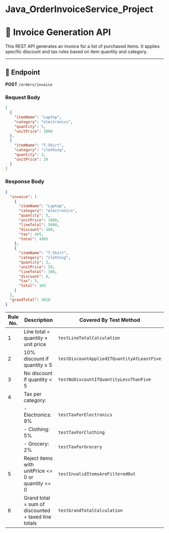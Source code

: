 # Java_OrderInvoiceService_Project

# 🧾 Invoice Generation API

This REST API generates an invoice for a list of purchased items. It applies specific discount and tax rules based on item quantity and category.

---

## 📌 Endpoint

**POST** `/orders/invoice`

### Request Body

```json
[
  {
    "itemName": "Laptop",
    "category": "electronics",
    "quantity": 5,
    "unitPrice": 1000
  },
  {
    "itemName": "T-Shirt",
    "category": "clothing",
    "quantity": 2,
    "unitPrice": 20
  }
]
```
### Response Body
```json
{
  "invoice": [
    {
      "itemName": "Laptop",
      "category": "electronics",
      "quantity": 5,
      "unitPrice": 1000,
      "lineTotal": 5000,
      "discount": 500,
      "tax": 405,
      "total": 4905
    },
    {
      "itemName": "T-Shirt",
      "category": "clothing",
      "quantity": 2,
      "unitPrice": 50,
      "lineTotal": 100,
      "discount": 0,
      "tax": 5,
      "total": 105
    }
  ],
  "grandTotal": 5010
}
```



| Rule No. | Description                                         | Covered By Test Method                     |
| -------- | --------------------------------------------------- | ------------------------------------------ |
| 1        | Line total = quantity × unit price                  | `testLineTotalCalculation`                 |
| 2        | 10% discount if quantity ≥ 5                        | `testDiscountAppliedIfQuantityAtLeastFive` |
| 3        | No discount if quantity < 5                         | `testNoDiscountIfQuantityLessThanFive`     |
| 4        | Tax per category:                                   |                                            |
|          | - Electronics: 9%                                   | `testTaxForElectronics`                    |
|          | - Clothing: 5%                                      | `testTaxForClothing`                       |
|          | - Grocery: 2%                                       | `testTaxForGrocery`                        |
| 5        | Reject items with unitPrice <= 0 or quantity <= 0   | `testInvalidItemsAreFilteredOut`           |
| 6        | Grand total = sum of discounted + taxed line totals | `testGrandTotalCalculation`                |

